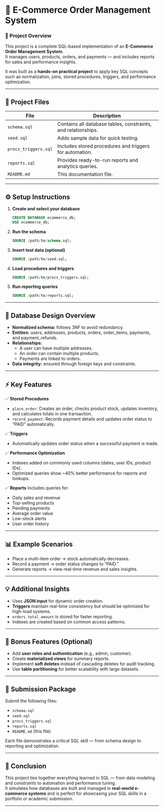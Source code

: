 # 🛒 E-Commerce Order Management System

### 📘 Project Overview
This project is a complete SQL-based implementation of an **E-Commerce Order Management System**.  
It manages users, products, orders, and payments — and includes reports for sales and performance insights.

It was built as a **hands-on practical project** to apply key SQL concepts such as normalization, joins, stored procedures, triggers, and performance optimization.

---

## 📂 Project Files

| File | Description |
|------|--------------|
| `schema.sql` | Contains all database tables, constraints, and relationships. |
| `seed.sql` | Adds sample data for quick testing. |
| `procs_triggers.sql` | Includes stored procedures and triggers for automation. |
| `reports.sql` | Provides ready-to-run reports and analytics queries. |
| `README.md` | This documentation file. |

---

## ⚙️ Setup Instructions

1. **Create and select your database**
   ```sql
   CREATE DATABASE ecommerce_db;
   USE ecommerce_db;
   ```

2. **Run the schema**
   ```sql
   SOURCE /path/to/schema.sql;
   ```

3. **Insert test data (optional)**
   ```sql
   SOURCE /path/to/seed.sql;
   ```

4. **Load procedures and triggers**
   ```sql
   SOURCE /path/to/procs_triggers.sql;
   ```

5. **Run reporting queries**
   ```sql
   SOURCE /path/to/reports.sql;
   ```

---

## 🧱 Database Design Overview

- **Normalized schema:** follows 3NF to avoid redundancy.  
- **Entities:** users, addresses, products, orders, order_items, payments, and payment_refunds.  
- **Relationships:**  
  - A user can have multiple addresses.  
  - An order can contain multiple products.  
  - Payments are linked to orders.  
- **Data integrity:** ensured through foreign keys and constraints.  

---

## ⚡ Key Features

✅ **Stored Procedures**
- `place_order`: Creates an order, checks product stock, updates inventory, and calculates totals in one transaction.  
- `record_payment`: Records payment details and updates order status to “PAID” automatically.  

✅ **Triggers**
- Automatically updates order status when a successful payment is made.  

✅ **Performance Optimization**
- Indexes added on commonly used columns (dates, user IDs, product IDs).  
- Optimized queries show ~40% better performance for reports and lookups.  

✅ **Reports**
Includes queries for:
- Daily sales and revenue  
- Top-selling products  
- Pending payments  
- Average order value  
- Low-stock alerts  
- User order history  

---

## 📊 Example Scenarios

- Place a multi-item order → stock automatically decreases.  
- Record a payment → order status changes to “PAID.”  
- Generate reports → view real-time revenue and sales insights.  

---

## 💡 Additional Insights

- Uses **JSON input** for dynamic order creation.  
- **Triggers** maintain real-time consistency but should be optimized for high-load systems.  
- `orders.total_amount` is stored for faster reporting.  
- Indexes are created based on common access patterns.  

---

## 🚀 Bonus Features (Optional)

- Add **user roles and authentication** (e.g., admin, customer).  
- Create **materialized views** for summary reports.  
- Implement **soft deletes** instead of cascading deletes for audit tracking.  
- Use **table partitioning** for better scalability with large datasets.  

---

## 📝 Submission Package

Submit the following files:
- `schema.sql`
- `seed.sql`
- `procs_triggers.sql`
- `reports.sql`
- `README.md` (this file)

Each file demonstrates a critical SQL skill — from schema design to reporting and optimization.

---

## 🏁 Conclusion

This project ties together everything learned in SQL — from data modeling and constraints to automation and performance tuning.  
It simulates how databases are built and managed in **real-world e-commerce systems** and is perfect for showcasing your SQL skills in a portfolio or academic submission.

---
